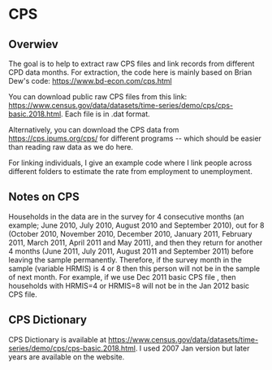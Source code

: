 # CPS


## Overwiev

The goal is to help to extract raw CPS files and link records from different CPD data months. 
For extraction, the code here is mainly based on Brian Dew's code: https://www.bd-econ.com/cps.html

You can download public raw CPS files from this link: https://www.census.gov/data/datasets/time-series/demo/cps/cps-basic.2018.html. Each file is in .dat format. 

Alternatively, you can download the CPS data from https://cps.ipums.org/cps/ for different programs -- which should be easier than reading raw data as we do here. 

For linking individuals, I give an example code where I link people across different folders to estimate the rate from employment to unemployment. 

## Notes on CPS

Households in the data are in the survey for 4 consecutive months (an example; June 2010, July 2010, August 2010 and September 2010), out for 8 (October 2010, November 2010, December 2010, January 2011, February 2011, March 2011, April 2011 and May 2011), and then they return for another 4 months (June 2011, July 2011, August 2011 and September 2011) before leaving the sample permanently. Therefore, if the survey month in the sample (variable HRMIS) is 4 or 8 then this person will not be in the sample of next month. For example, if we use Dec 2011 basic CPS file , then households with HRMIS=4 or HRMIS=8 will not be in the Jan 2012 basic CPS file.

## CPS Dictionary

CPS Dictionary is available at https://www.census.gov/data/datasets/time-series/demo/cps/cps-basic.2018.html. I used 2007 Jan version but later years are available on the website. 



